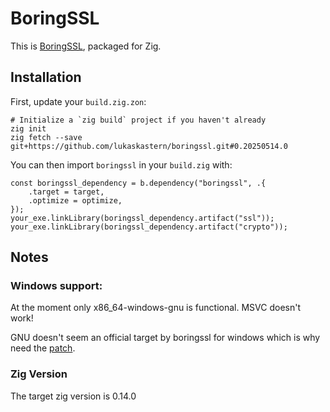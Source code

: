 # BoringSSL

This is [BoringSSL](https://github.com/google/boringssl), packaged for Zig.

## Installation

First, update your `build.zig.zon`:

```
# Initialize a `zig build` project if you haven't already
zig init
zig fetch --save git+https://github.com/lukaskastern/boringssl.git#0.20250514.0
```

You can then import `boringssl` in your `build.zig` with:

```zig
const boringssl_dependency = b.dependency("boringssl", .{
    .target = target,
    .optimize = optimize,
});
your_exe.linkLibrary(boringssl_dependency.artifact("ssl"));
your_exe.linkLibrary(boringssl_dependency.artifact("crypto"));
```

## Notes

### Windows support:
At the moment only x86_64-windows-gnu is functional. MSVC doesn't work!

GNU doesn't seem an official target by boringssl for windows which is why need the [patch](patches/p256_gnuc.patch).

### Zig Version
The target zig version is 0.14.0
